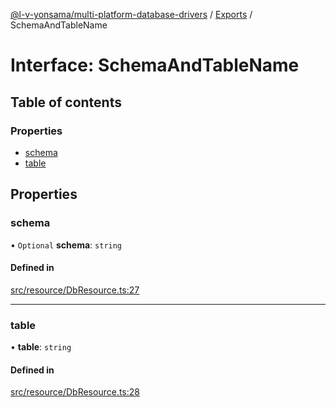 [@l-v-yonsama/multi-platform-database-drivers](../README.md) / [Exports](../modules.md) / SchemaAndTableName

# Interface: SchemaAndTableName

## Table of contents

### Properties

- [schema](SchemaAndTableName.md#schema)
- [table](SchemaAndTableName.md#table)

## Properties

### schema

• `Optional` **schema**: `string`

#### Defined in

[src/resource/DbResource.ts:27](https://github.com/l-v-yonsama/db-drivers/blob/06a0bd6/src/resource/DbResource.ts#L27)

___

### table

• **table**: `string`

#### Defined in

[src/resource/DbResource.ts:28](https://github.com/l-v-yonsama/db-drivers/blob/06a0bd6/src/resource/DbResource.ts#L28)
